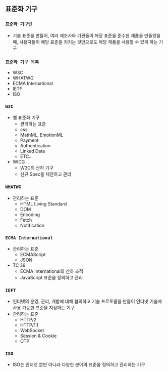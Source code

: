 ## 표준화 기구

### `표준화 기구란`

- 기술 표준을 만들어, 여러 제조사와 기관들이 해당 표준을 준수한 제품을 만들었을 때, 사용자들이 해당 표준을 지키는 것만으로도 해당 제품을 사용할 수 있게 하는 기구

### `표준화 기구 목록`

- W3C
- WHATWG
- ECMA International
- IETF
- ISO

### `W3C`

- 웹 표준화 기구
  - 관리하는 표준
  - css
  - MathML, EmotionML
  - Payment
  - Authentication
  - Linked Data
  - ETC…
- WICG
  - W3C의 산하 기구
  - 신규 Spec을 제안하고 관리

### `WHATWG`

- 관리하는 표준
  - HTML Living Standard
  - DOM
  - Encoding
  - Fetch
  - Notification

### `ECMA International`

- 관리하는 표준
  - ECMAScript
  - JSON
- TC 39
  - ECMA International의 산하 조직
  - JavaScript 표준을 정의하고 관리

### `IEFT`

- 인터넷의 운영, 관리, 개발에 대해 협의하고 기술 프로토콜을 만들어 인터넷 기술에 사용 가능한 표준을 지정하는 기구
- 관리하는 표준
  - HTTP/2
  - HTTP/1.1
  - WebSocket
  - Session & Cookie
  - OTP

### `ISO`

- ISO는 인터넷 뿐만 아니라 다양한 분야의 표준을 정의하고 관리하는 기구
